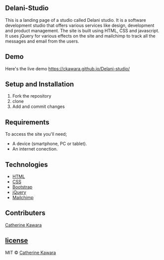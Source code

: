## Delani-Studio
This is a landing page of a studio called Delani studio. It is a software development studio that offers various services like design, development and product management. The site is built using HTML, CSS and javascript. It uses jQuery for various effects on the site and mailchimp to track all the messages and email from the users.

## Demo
Here's the live demo https://ckawara.github.io/Delani-studio/

## Setup and Installation
1. Fork the repository
2. clone 
3. Add and commit changes

## Requirements
To access the site you'll need;
- A device (smartphone, PC or tablet).
- An internet conection.


## Technologies
- [HTML](https://www.w3schools.com/html/)
- [CSS](https://www.w3schools.com/css/) 
- [Bootstrap](https://getbootstrap.com/) 
- [jQuery](https://jquery.com/)
- [Mailchimp](https://mailchimp.com/)

## Contributers
[Catherine Kawara](https://github.com/CKawara/)


## [license](https://github.com/CKawara/)
MIT © [Catherine Kawara](https://github.com/CKawara/Delani-studio/blob/master/LICENSE)

